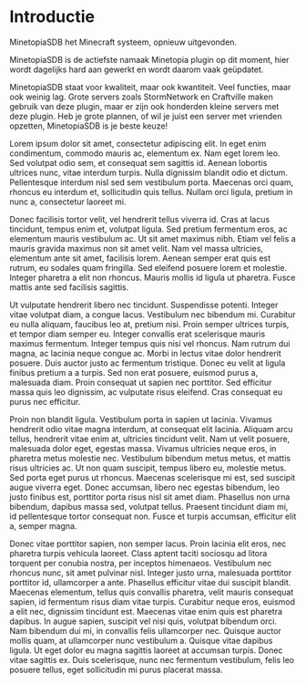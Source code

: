 # Introductie

MinetopiaSDB het Minecraft systeem, opnieuw uitgevonden.

MinetopiaSDB is de actiefste namaak Minetopia plugin op dit moment, hier wordt dagelijks hard aan gewerkt en wordt daarom vaak geüpdatet.

MinetopiaSDB staat voor kwaliteit, maar ook kwantiteit. Veel functies, maar ook weinig lag. Grote servers zoals StormNetwork en Craftville maken gebruik van deze plugin, maar er zijn ook honderden kleine servers met deze plugin. Heb je grote plannen, of wil je juist een server met vrienden opzetten, MinetopiaSDB is je beste keuze!

Lorem ipsum dolor sit amet, consectetur adipiscing elit. In eget enim condimentum, commodo mauris ac, elementum ex. Nam eget lorem leo. Sed volutpat odio sem, et consequat sem sagittis id. Aenean lobortis ultrices nunc, vitae interdum turpis. Nulla dignissim blandit odio et dictum. Pellentesque interdum nisl sed sem vestibulum porta. Maecenas orci quam, rhoncus eu interdum et, sollicitudin quis tellus. Nullam orci ligula, pretium in nunc a, consectetur laoreet mi.

Donec facilisis tortor velit, vel hendrerit tellus viverra id. Cras at lacus tincidunt, tempus enim et, volutpat ligula. Sed pretium fermentum eros, ac elementum mauris vestibulum ac. Ut sit amet maximus nibh. Etiam vel felis a mauris gravida maximus non sit amet velit. Nam vel massa ultricies, elementum ante sit amet, facilisis lorem. Aenean semper erat quis est rutrum, eu sodales quam fringilla. Sed eleifend posuere lorem et molestie. Integer pharetra a elit non rhoncus. Mauris mollis id ligula ut pharetra. Fusce mattis ante sed facilisis sagittis.

Ut vulputate hendrerit libero nec tincidunt. Suspendisse potenti. Integer vitae volutpat diam, a congue lacus. Vestibulum nec bibendum mi. Curabitur eu nulla aliquam, faucibus leo at, pretium nisi. Proin semper ultrices turpis, et tempor diam semper eu. Integer convallis erat scelerisque mauris maximus fermentum. Integer tempus quis nisi vel rhoncus. Nam rutrum dui magna, ac lacinia neque congue ac. Morbi in lectus vitae dolor hendrerit posuere. Duis auctor justo ac fermentum tristique. Donec eu velit at ligula finibus pretium a a turpis. Sed non erat posuere, euismod purus a, malesuada diam. Proin consequat ut sapien nec porttitor. Sed efficitur massa quis leo dignissim, ac vulputate risus eleifend. Cras consequat eu purus nec efficitur.

Proin non blandit ligula. Vestibulum porta in sapien ut lacinia. Vivamus hendrerit odio vitae magna interdum, at consequat elit lacinia. Aliquam arcu tellus, hendrerit vitae enim at, ultricies tincidunt velit. Nam ut velit posuere, malesuada dolor eget, egestas massa. Vivamus ultricies neque eros, in pharetra metus molestie nec. Vestibulum bibendum metus metus, et mattis risus ultricies ac. Ut non quam suscipit, tempus libero eu, molestie metus. Sed porta eget purus ut rhoncus. Maecenas scelerisque mi est, sed suscipit augue viverra eget. Donec accumsan, libero nec egestas bibendum, leo justo finibus est, porttitor porta risus nisl sit amet diam. Phasellus non urna bibendum, dapibus massa sed, volutpat tellus. Praesent tincidunt diam mi, id pellentesque tortor consequat non. Fusce et turpis accumsan, efficitur elit a, semper magna.

Donec vitae porttitor sapien, non semper lacus. Proin lacinia elit eros, nec pharetra turpis vehicula laoreet. Class aptent taciti sociosqu ad litora torquent per conubia nostra, per inceptos himenaeos. Vestibulum nec rhoncus nunc, sit amet pulvinar nisl. Integer justo urna, malesuada porttitor porttitor id, ullamcorper a ante. Phasellus efficitur vitae dui suscipit blandit. Maecenas elementum, tellus quis convallis pharetra, velit mauris consequat sapien, id fermentum risus diam vitae turpis. Curabitur neque eros, euismod a elit nec, dignissim tincidunt est. Maecenas vitae enim quis est pharetra dapibus. In augue sapien, suscipit vel nisi quis, volutpat bibendum orci. Nam bibendum dui mi, in convallis felis ullamcorper nec. Quisque auctor mollis quam, at ullamcorper nunc vestibulum a. Quisque vitae dapibus ligula. Ut eget dolor eu magna sagittis laoreet at accumsan turpis. Donec vitae sagittis ex. Duis scelerisque, nunc nec fermentum vestibulum, felis leo posuere tellus, eget sollicitudin mi purus placerat massa.